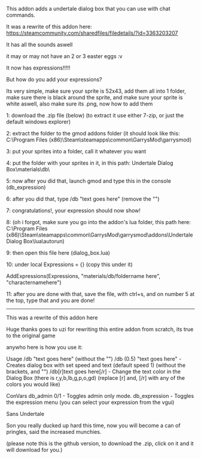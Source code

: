 This addon adds a undertale dialog box that you can use with chat commands.

It was a rewrite of this addon here: https://steamcommunity.com/sharedfiles/filedetails/?id=3363203207

It has all the sounds aswell

it may or may not have an 2 or 3 easter eggs :v

It now has expressions!!!!!

But how do you add your expressions?


Its very simple, make sure your sprite is 52x43, add them all into 1 folder, make sure there is black around the sprite, and make sure your sprite is white aswell, also make sure its .png, now how to add them


1: download the .zip file (below) (to extract it use either 7-zip, or just the default windows explorer)

2: extract the folder to the gmod addons folder (it should look like this: C:\Program Files (x86)\Steam\steamapps\common\GarrysMod\garrysmod)

3: put your sprites into a folder, call it whatever you want

4: put the folder with your sprites in it, in this path: Undertale Dialog Box\materials\db\

5: now after you did that, launch gmod and type this in the console (db_expression)

6: after you did that, type /db "text goes here" (remove the "")

7: congratulations!, your expression should now show!

8: (oh i forgot, make sure you go into the addon's lua folder, this path here: C:\Program Files (x86)\Steam\steamapps\common\GarrysMod\garrysmod\addons\Undertale Dialog Box\lua\autorun)

9: then open this file here (dialog_box.lua)

10: under local Expressions = {} (copy this under it)

AddExpressions(Expressions, "materials/db/foldername here", "characternamehere")

11: after you are done with that, save the file, with ctrl+s, and on number 5 at the top, type that and you are done!


-------------------------------------------------------------------------------------------------------------------------------------------------------





This was a rewrite of this addon here

Huge thanks goes to uzi for rewriting this entire addon from scratch, its true to the original game

anywho here is how you use it:


Usage
/db "text goes here" (without the "")
/db (0.5) "text goes here" - Creates dialog box with set speed and text (default speed 1) (without the brackets, and "")
/db[r]text goes here[/r] - Change the text color in the Dialog Box (there is r,y,b,lb,g,p,o,gd) (replace [r] and, [/r] with any of the colors you would like)


ConVars
db_admin 0/1 - Toggles admin only mode.
db_expression - Toggles the expression menu (you can select your expression from the vgui)


Sans Undertale

Son you really ducked up hard this time, now you will become a can of pringles, said the increased munchies.


(please note this is the github version, to download the .zip, click on it and it will download for you.)
